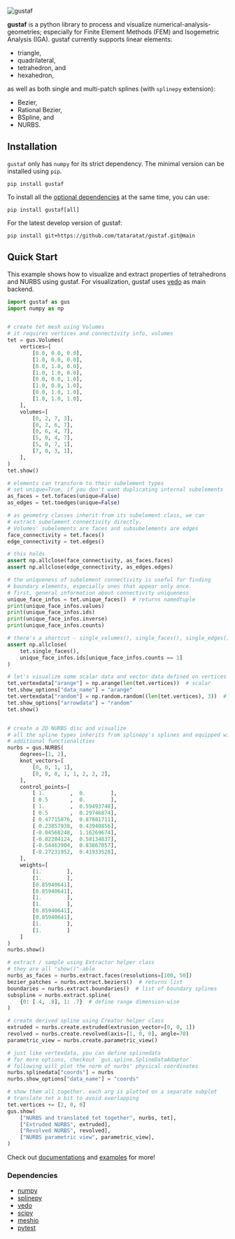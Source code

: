 ![gustaf](https://github.com/tataratat/gustaf/raw/main/docs/source/gustaf-logo.png)

__gustaf__ is a python library to process and visualize numerical-analysis-geometries; especially for Finite Element Methods (FEM) and Isogemetric Analysis (IGA).
gustaf currently supports linear elements:
- triangle,
- quadrilateral,
- tetrahedron, and
- hexahedron,

as well as both single and multi-patch splines (with `splinepy` extension):
- Bezier,
- Rational Bezier,
- BSpline, and
- NURBS.


## Installation
`gustaf` only has `numpy` for its strict dependency. The minimal version can be installed using `pip`.
```
pip install gustaf
```
To install all the [optional dependencies](https://github.com/tataratat/gustaf#dependencies) at the same time, you can use:
```
pip install gustaf[all]
```
For the latest develop version of gustaf:
```
pip install git+https://github.com/tataratat/gustaf.git@main
```

## Quick Start
This example shows how to visualize and extract properties of tetrahedrons and NURBS using gustaf.
For visualization, gustaf uses [vedo](https://vedo.embl.es) as main backend.
```python
import gustaf as gus
import numpy as np


# create tet mesh using Volumes
# it requires vertices and connectivity info, volumes
tet = gus.Volumes(
    vertices=[
        [0.0, 0.0, 0.0],
        [1.0, 0.0, 0.0],
        [0.0, 1.0, 0.0],
        [1.0, 1.0, 0.0],
        [0.0, 0.0, 1.0],
        [1.0, 0.0, 1.0],
        [0.0, 1.0, 1.0],
        [1.0, 1.0, 1.0],
    ],
    volumes=[
        [0, 2, 7, 3],
        [0, 2, 6, 7],
        [0, 6, 4, 7],
        [5, 0, 4, 7],
        [5, 0, 7, 1],
        [7, 0, 3, 1],
    ],
)
tet.show()

# elements can transform to their subelement types
# set unique=True, if you don't want duplicating internal subelements
as_faces = tet.tofaces(unique=False)
as_edges = tet.toedges(unique=False)

# as geometry classes inherit from its subelement class, we can
# extract subelement connectivity directly.
# Volumes' subelements are faces and subsubelements are edges
face_connectivity = tet.faces()
edge_connectivity = tet.edges()

# this holds
assert np.allclose(face_connectivity, as_faces.faces)
assert np.allclose(edge_connectivity, as_edges.edges)

# the uniqueness of subelement connectivity is useful for finding
# boundary elements, especially ones that appear only once.
# first, general information about connectivity uniqueness
unique_face_infos = tet.unique_faces()  # returns namedtuple
print(unique_face_infos.values)
print(unique_face_infos.ids)
print(unique_face_infos.inverse)
print(unique_face_infos.counts)

# there's a shortcut - single_volumes(), single_faces(), single_edges()
assert np.allclose(
    tet.single_faces(),
    unique_face_infos.ids[unique_face_infos.counts == 1]
)

# let's visualize some scalar data and vector data defined on vertices
tet.vertexdata["arange"] = np.arange(len(tet.vertices))  # scalar
tet.show_options["data_name"] = "arange"
tet.vertexdata["random"] = np.random.random((len(tet.vertices), 3))  # vector
tet.show_options["arrowdata"] = "random"
tet.show()


# create a 2D NURBS disc and visualize
# all the spline types inherits from splinepy's splines and equipped with
# additional functionalities
nurbs = gus.NURBS(
    degrees=[1, 2],
    knot_vectors=[
        [0, 0, 1, 1],
        [0, 0, 0, 1, 1, 2, 2, 2],
    ],
    control_points=[
        [ 1.        ,  0.        ],
        [ 0.5       ,  0.        ],
        [ 1.        ,  0.59493748],
        [ 0.5       ,  0.29746874],
        [ 0.47715876,  0.87881711],
        [ 0.23857938,  0.43940856],
        [-0.04568248,  1.16269674],
        [-0.02284124,  0.58134837],
        [-0.54463904,  0.83867057],
        [-0.27231952,  0.41933528],
    ],
    weights=[
        [1.        ],
        [1.        ],
        [0.85940641],
        [0.85940641],
        [1.        ],
        [1.        ],
        [0.85940641],
        [0.85940641],
        [1.        ],
        [1.        ]
    ]
)
nurbs.show()

# extract / sample using Extractor helper class
# they are all "show()"-able
nurbs_as_faces = nurbs.extract.faces(resolutions=[100, 50])
bezier_patches = nurbs.extract.beziers()  # returns list
boundaries = nurbs.extract.boundaries()  # list of boundary splines
subspline = nurbs.extract.spline(
    {0: [.4, .8], 1: .7}  # define range dimension-wise
)

# create derived spline using Creator helper class
extruded = nurbs.create.extruded(extrusion_vector=[0, 0, 1])
revolved = nurbs.create.revolved(axis=[1, 0, 0], angle=70)
parametric_view = nurbs.create.parametric_view()

# just like vertexdata, you can define splinedata
# for more options, checkout `gus.spline.SplineDataAdaptor`
# following will plot the norm of nurbs' physical coordinates
nurbs.splinedata["coords"] = nurbs
nurbs.show_options["data_name"] = "coords"

# show them all together. each arg is plotted on a separate subplot
# translate tet a bit to avoid overlapping
tet.vertices += [2, 0, 0]
gus.show(
    ["NURBS and translated tet together", nurbs, tet],
    ["Extruded NURBS", extruded],
    ["Revolved NURBS", revolved],
    ["NURBS parametric view", parametric_view],
)
```
Check out [documentations](https://tataratat.github.io/gustaf/) and [examples](https://github.com/tataratat/gustaf/tree/main/examples) for more!


### Dependencies
- [numpy](https://numpy.org)
- [splinepy](https://github.com/tataratat/splinepy)
- [vedo](https://vedo.embl.es)
- [scipy](https://scipy.org)
- [meshio](https://github.com/nschloe/meshio)
- [pytest](https://pytest.org)
